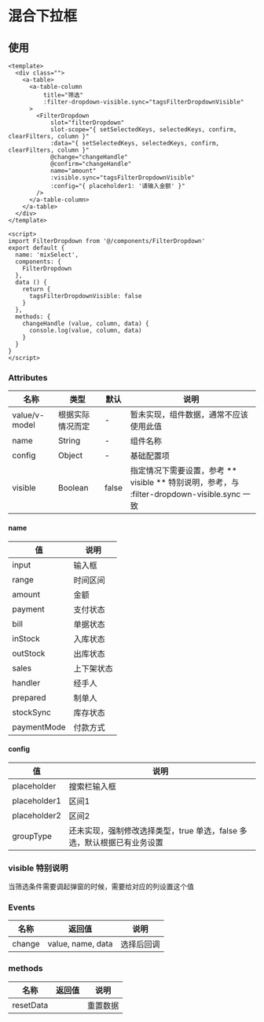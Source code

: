 # 混合下拉框

## 使用

```vue
<template>
  <div class="">
    <a-table>
      <a-table-column
          title="筛选"
          :filter-dropdown-visible.sync="tagsFilterDropdownVisible"
      >
        <FilterDropdown
            slot="filterDropdown"
            slot-scope="{ setSelectedKeys, selectedKeys, confirm, clearFilters, column }"
            :data="{ setSelectedKeys, selectedKeys, confirm, clearFilters, column }"
            @change="changeHandle"
            @confirm="changeHandle"
            name="amount"
            :visible.sync="tagsFilterDropdownVisible"
            :config="{ placeholder1: '请输入金额' }"
        />
      </a-table-column>
    </a-table>
  </div>
</template>

<script>
import FilterDropdown from '@/components/FilterDropdown'
export default {
  name: 'mixSelect',
  components: {
    FilterDropdown
  },
  data () {
    return {
      tagsFilterDropdownVisible: false
    }
  },
  methods: {
    changeHandle (value, column, data) {
      console.log(value, column, data)
    }
  }
}
</script>
```

### Attributes
| 名称 | 类型 | 默认 | 说明 |
| --- | --- | --- | --- |
| value/v-model | 根据实际情况而定 | - | 暂未实现，组件数据，通常不应该使用此值 |
| name | String | - | 组件名称 |
| config | Object | - | 基础配置项 |
| visible | Boolean | false | 指定情况下需要设置，参考 ** visible ** 特别说明，参考，与 :filter-dropdown-visible.sync 一致 |

#### name
| 值 | 说明 |
| --- | --- |
| input | 输入框 |
| range | 时间区间 |
| amount | 金额 |
| payment | 支付状态 |
| bill | 单据状态 |
| inStock | 入库状态 |
| outStock | 出库状态 |
| sales | 上下架状态 |
| handler | 经手人 |
| prepared | 制单人 |
| stockSync | 库存状态 |
| paymentMode | 付款方式 |

#### config
| 值 | 说明 |
| --- | --- |
| placeholder | 搜索栏输入框 |
| placeholder1 | 区间1 |
| placeholder2 | 区间2 |
| groupType | 还未实现，强制修改选择类型，true 单选，false 多选，默认根据已有业务设置 |

### visible 特别说明
当筛选条件需要调起弹窗的时候，需要给对应的列设置这个值

### Events
| 名称 | 返回值 | 说明 |
| --- | --- | --- |
| change | value, name, data | 选择后回调 |

### methods
| 名称 | 返回值 | 说明 |
| --- | --- | --- |
| resetData |  | 重置数据 |